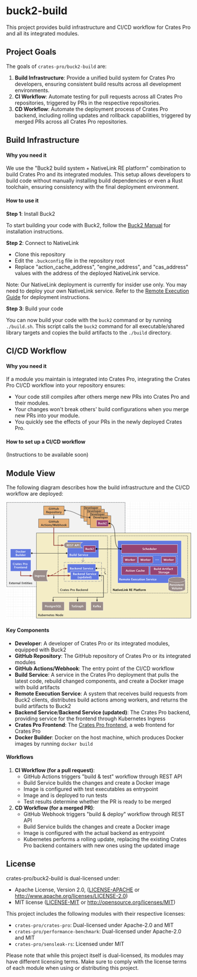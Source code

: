 # buck2-build

This project provides build infrastructure and CI/CD workflow for Crates Pro and all its integrated modules.

## Project Goals

The goals of `crates-pro/buck2-build` are:

1. **Build Infrastructure**: Provide a unified build system for Crates Pro developers, ensuring consistent build results across all development environments.
2. **CI Workflow**: Automate testing for pull requests across all Crates Pro repositories, triggered by PRs in the respective repositories.
3. **CD Workflow**: Automate the deployment process of Crates Pro backend, including rolling updates and rollback capabilities, triggered by merged PRs across all Crates Pro repositories.

## Build Infrastructure

#### Why you need it

We use the "Buck2 build system + NativeLink RE platform" combination to build Crates Pro and its integrated modules. This setup allows developers to build code without manually installing build dependencies or even a Rust toolchain, ensuring consistency with the final deployment environment.

#### How to use it

**Step 1**: Install Buck2

To start building your code with Buck2, follow the [Buck2 Manual](https://buck2.build/docs/about/getting_started/#installing-buck2) for installation instructions.

**Step 2**: Connect to NativeLink

- Clone this repository
- Edit the `.buckconfig` file in the repository root
- Replace "action_cache_address", "engine_address", and "cas_address" values with the address of the deployed NativeLink service.

Note: Our NativeLink deployment is currently for insider use only. You may need to deploy your own NativeLink service. Refer to the [Remote Execution Guide](worker/README.md) for deployment instructions.

**Step 3**: Build your code

You can now build your code with the `buck2` command or by running `./build.sh`. This script calls the `buck2` command for all executable/shared library targets and copies the build artifacts to the `./build` directory.

## CI/CD Workflow

#### Why you need it

If a module you maintain is integrated into Crates Pro, integrating the Crates Pro CI/CD workflow into your repository ensures:

- Your code still compiles after others merge new PRs into Crates Pro and their modules.
- Your changes won't break others' build configurations when you merge new PRs into your module.
- You quickly see the effects of your PRs in the newly deployed Crates Pro.

#### How to set up a CI/CD workflow

(Instructions to be available soon)

## Module View

The following diagram describes how the build infrastructure and the CI/CD workflow are deployed:

![Module view of buck2-build](assets/module-view.png)

#### Key Components

- **Developer**: A developer of Crates Pro or its integrated modules, equipped with Buck2
- **GitHub Repository**: The GitHub repository of Crates Pro or its integrated modules
- **GitHub Actions/Webhook**: The entry point of the CI/CD workflow
- **Build Service**: A service in the Crates Pro deployment that pulls the latest code, rebuild changed components, and create a Docker image with build artifacts
- **Remote Execution Service**: A system that receives build requests from Buck2 clients, distributes build actions among workers, and returns the build artifacts to Buck2
- **Backend Service**/**Backend Service (updated)**: The Crates Pro backend, providing service for the frontend through Kubernetes Ingress
- **Crates Pro Frontend**: The [Crates Pro frontend](https://github.com/crates-pro/cratespro-frontend), a web frontend for Crates Pro
- **Docker Builder**: Docker on the host machine, which produces Docker images by running `docker build`

#### Workflows

1. **CI Workflow (for a pull request)**:
   - GitHub Actions triggers "build & test" workflow through REST API
   - Build Service builds the changes and create a Docker image
   - Image is configured with test executables as entrypoint
   - Image and is deployed to run tests
   - Test results determine whether the PR is ready to be merged
2. **CD Workflow (for a merged PR)**:
   - GitHub Webhook triggers "build & deploy" workflow through REST API
   - Build Service builds the changes and create a Docker image
   - Image is configured with the actual backend as entrypoint
   - Kubernetes performs a rolling update, replacing the existing Crates Pro backend containers with new ones using the updated image

## License

crates-pro/buck2-build is dual-licensed under:

- Apache License, Version 2.0, ([LICENSE-APACHE](LICENSE-APACHE) or http://www.apache.org/licenses/LICENSE-2.0)
- MIT license ([LICENSE-MIT](LICENSE-MIT) or http://opensource.org/licenses/MIT)

This project includes the following modules with their respective licenses:

- `crates-pro/crates-pro`: Dual-licensed under Apache-2.0 and MIT
- `crates-pro/performance-benchmark`: Dual-licensed under Apache-2.0 and MIT
- `crates-pro/sensleak-rs`: Licensed under MIT

Please note that while this project itself is dual-licensed, its modules may have different licensing terms. Make sure to comply with the license terms of each module when using or distributing this project.
